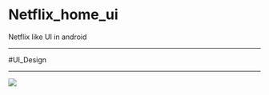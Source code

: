 # Netflix_home_ui
Netflix like UI in android
<hr>
#UI_Design
<hr>

<img src="https://user-images.githubusercontent.com/96978659/176614576-f908ae40-ae13-47f1-8615-6a9f20eeca46.PNG" />

